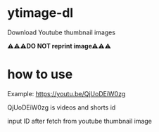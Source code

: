 # ytimage-dl
Download Youtube thumbnail images

<strong>⚠⚠⚠DO NOT reprint image⚠⚠⚠</strong>


# how to use

Example:
https://youtu.be/QjUoDEiW0zg 

QjUoDEiW0zg is videos and shorts id

input ID after fetch from youtube thumbnail image